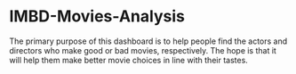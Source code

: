 # IMBD-Movies-Analysis
The primary purpose of this dashboard is to help people find the actors and directors who make good or bad movies, respectively. The hope is that it will help them make better movie choices in line with their tastes.
